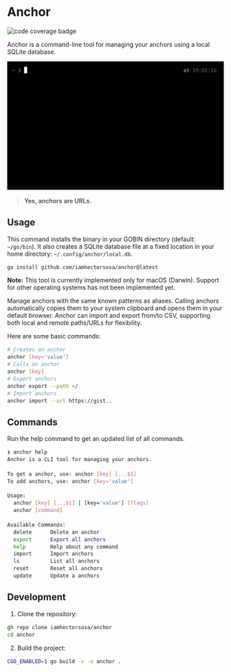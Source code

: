 # Anchor

![code coverage badge](https://github.com/iamhectorsosa/anchor/actions/workflows/ci.yml/badge.svg)

Anchor is a command-line tool for managing your anchors using a local SQLite database.

![demo](./demo.gif)

> **Yes, anchors are URLs.**

## Usage

This command installs the binary in your GOBIN directory (default: `~/go/bin`). It also creates a SQLite database file at a fixed location in your home directory: `~/.config/anchor/local.db`.

```bash
go install github.com/iamhectorsosa/anchor@latest
```

**Note:** This tool is currently implemented only for macOS (Darwin). Support for other operating systems has not been implemented yet.

Manage anchors with the same known patterns as aliases. Calling anchors automatically copies them to your system clipboard and opens them in your default browser. Anchor can import and export from/to CSV, supporting both local and remote paths/URLs for flexibility.

Here are some basic commands:

```bash
# Creates an anchor
anchor [key='value']
# Calls an anchor
anchor [key]
# Export anchors
anchor export --path ~/
# Import anchors
anchor import --url https://gist..
```

## Commands

Run the help command to get an updated list of all commands.

```bash
❯ anchor help
Anchor is a CLI tool for managing your anchors.

To get a anchor, use: anchor [key] [...$1]
To add anchors, use: anchor [key='value']

Usage:
  anchor [key] [...$1] | [key='value'] [flags]
  anchor [command]

Available Commands:
  delete      Delete an anchor
  export      Export all anchors
  help        Help about any command
  import      Import anchors
  ls          List all anchors
  reset       Reset all anchors
  update      Update a anchors
```

## Development

1. Clone the repository:

```bash
gh repo clone iamhectorsosa/anchor
cd anchor
```

2. Build the project:

```bash
CGO_ENABLED=1 go build -v -o anchor .
```
